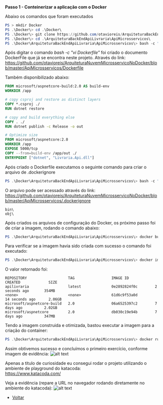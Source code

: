**Passo 1 - Conteinerizar a aplicação com o Docker**

Abaixo os comandos que foram executados
```powershell
PS > mkdir Docker
PS .\Docker\> cd .\Docker\
PS .\Docker\> git clone https://github.com/otavioreis/ArquiteturaBackEndApiLivraria
PS .\Docker\> cd .\ArquiteturaBackEndApiLivraria\ApiMicrosservicos\
PS .\Docker\ArquiteturaBackEndApiLivraria\ApiMicrosservicos\> bash -c "vi Dockerfile"
```

Após digitar o comando *bash -c "vi Dockerfile"* foi criado o documento DockerFile que já se encontra neste projeto. Através do link: <br/>
https://github.com/otavioreis/ArquiteturaNuvemMicrosservicoNoDocker/blob/master/ApiMicrosservicos/Dockerfile

Também disponibilizado abaixo:
```Dockerfile
FROM microsoft/aspnetcore-build:2.0 AS build-env
WORKDIR /app

# copy csproj and restore as distinct layers
COPY *.csproj ./
RUN dotnet restore

# copy and build everything else
COPY . ./
RUN dotnet publish -c Release -o out

# Optimize size
FROM microsoft/aspnetcore:2.0
WORKDIR /app
EXPOSE 5000/tcp
COPY --from=build-env /app/out ./
ENTRYPOINT ["dotnet", "Livraria.Api.dll"]
```

Após criado o Dockerfile executamos o seguinte comando para criar o arquivo de .dockerignore
```powershell
PS .\Docker\ArquiteturaBackEndApiLivraria\ApiMicrosservicos\> bash -c "vi .dockerignore"
```

O arquivo pode ser acessado através do link: <br />
https://github.com/otavioreis/ArquiteturaNuvemMicrosservicoNoDocker/blob/master/ApiMicrosservicos/.dockerignore

```text
bin\
obj\
```

Após criados os arquivos de configuração do Docker, os próximo passo foi de criar a imagem, rodando o comando abaixo:

```powershell
PS .\Docker\ArquiteturaBackEndApiLivraria\ApiMicrosservicos\> docker build -t apilivraria .
```
Para verificar se a imagem havia sido criada com sucesso o comando foi executado:
```powershell
PS .\Docker\ArquiteturaBackEndApiLivraria\ApiMicrosservicos\> docker images
```
O valor retornado foi:
```text
REPOSITORY                   TAG                 IMAGE ID            CREATED             SIZE
apilivraria                  latest              0e2892824f0c        2 seconds ago       354MB
<none>                       <none>              61d6c9f53a0d        14 seconds ago      2.06GB
microsoft/aspnetcore-build   2.0                 06a6525397c2        7 days ago          2.02GB
microsoft/aspnetcore         2.0                 db030c19e94b        7 days ago          347MB
```

Tendo a imagem construida e otimizada, bastou executar a imagem para a criação do container:
```powershell
PS .\Docker\ArquiteturaBackEndApiLivraria\ApiMicrosservicos\> docker run -d -p 80:5000 --name livrariaserver apilivraria
```
Assim obtivemos sucesso e concluímos o primeiro exercício, conforme imagem de evidência:
![alt text](https://i.snag.gy/nNHStJ.jpg)

Apenas a titulo de curiosidade eu consegui rodar o projeto utilizando o ambiente de playground do katacoda: <br/>
https://www.katacoda.com/ 

Veja a evidência (repare a URL no navegador rodando diretamente no ambiente do katacoda):
![alt text](https://i.snag.gy/kBfvab.jpg)



* [Voltar](https://github.com/otavioreis/ArquiteturaNuvemMicrosservicoNoDocker)
